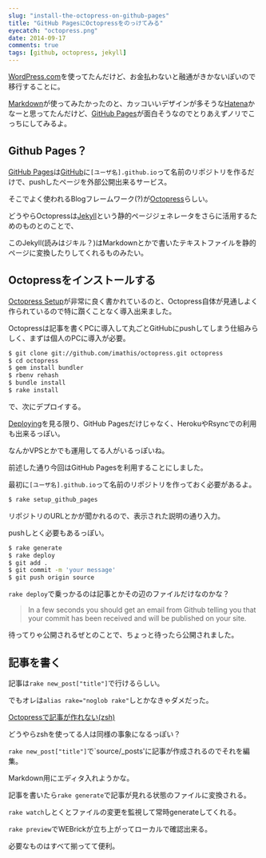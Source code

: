 ```yaml
---
slug: "install-the-octopress-on-github-pages"
title: "GitHub PagesにOctopressをのっけてみる"
eyecatch: "octopress.png"
date: 2014-09-17
comments: true
tags: [github, octopress, jekyll]
---
```

[WordPress.com](https://ja.wordpress.com/)を使ってたんだけど、お金払わないと融通がきかないぽいので移行することに。

[Markdown](http://ja.wikipedia.org/wiki/Markdown)が使ってみたかったのと、カッコいいデザインが多そうな[Hatena](http://hatenablog.com/)かなーと思ってたんだけど、[GitHub Pages](https://pages.github.com/)が面白そうなのでとりあえずノリでこっちにしてみるよ。

<!-- more -->

## Github Pages？

[GitHub Pages](https://pages.github.com/)は[GitHub](https://github.com/)に`[ユーザ名].github.io`って名前のリポジトリを作るだけで、pushしたページを外部公開出来るサービス。

そこでよく使われるBlogフレームワーク(?)が[Octopress](http://octopress.org/)らしい。

どうやらOctopressは[Jekyll](http://jekyllrb.com/)という静的ページジェネレータをさらに活用するためのものとのことで、

このJekyll(読みはジキル？)はMarkdownとかで書いたテキストファイルを静的ページに変換したりしてくれるものみたい。

## Octopressをインストールする

[Octopress Setup](http://octopress.org/docs/setup/)が非常に良く書かれているのと、Octopress自体が見通しよく作られているので特に躓くことなく導入出来ました。

Octopressは記事を書くPCに導入して丸ごとGitHubにpushしてしまう仕組みらしく、まずは個人のPCに導入が必要。

``` sh
$ git clone git://github.com/imathis/octopress.git octopress
$ cd octopress
$ gem install bundler
$ rbenv rehash
$ bundle install
$ rake install
```

で、次にデプロイする。

[Deploying](http://octopress.org/docs/deploying/)を見る限り、GitHub Pagesだけじゃなく、HerokuやRsyncでの利用も出来るっぽい。

なんかVPSとかでも運用してる人がいるっぽいね。

前述した通り今回はGitHub Pagesを利用することにしました。

最初に`[ユーザ名].github.io`って名前のリポジトリを作っておく必要があるよ。
``` sh
$ rake setup_github_pages
```

リポジトリのURLとかが聞かれるので、表示された説明の通り入力。

pushしとく必要もあるっぽい。

``` sh
$ rake generate
$ rake deploy
$ git add .
$ git commit -m 'your message'
$ git push origin source
```

`rake deploy`で乗っかるのは記事とかその辺のファイルだけなのかな？

> In a few seconds you should get an email from Github telling you that your commit has been received and will be published on your site.

待ってりゃ公開されるぜとのことで、ちょっと待ったら公開されました。

## 記事を書く

記事は`rake new_post["title"]`で行けるらしい。

でもオレは`alias rake="noglob rake"`しとかなきゃダメだった。

[Octopressで記事が作れない(zsh)](http://ackintosh.github.io/blog/2013/02/02/cant-create-post/)

どうやらzshを使ってる人は同様の事象になるっぽい？

`rake new_post["title"]`で`source/_posts'に記事が作成されるのでそれを編集。

Markdown用にエディタ入れようかな。

記事を書いたら`rake generate`で記事が見れる状態のファイルに変換される。

`rake watch`しとくとファイルの変更を監視して常時generateしてくれる。

`rake preview`でWEBrickが立ち上がってローカルで確認出来る。

必要なものはすべて揃ってて便利。

